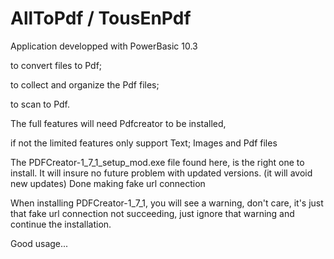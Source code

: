 # AllToPdf  / TousEnPdf
Application developped with PowerBasic 10.3 

to convert files to Pdf;

to collect and organize the Pdf files;

to scan to Pdf.

The full features will need Pdfcreator to be installed, 

if not the limited features only support Text; Images and Pdf files

The PDFCreator-1_7_1_setup_mod.exe file found here, is the right one to install.
It will insure no future problem with updated versions. (it will avoid new updates)
Done making fake url connection

When installing PDFCreator-1_7_1, you will see a warning, don't care, it's just that fake url connection not succeeding,
	just ignore that warning and continue the installation.



Good usage...
